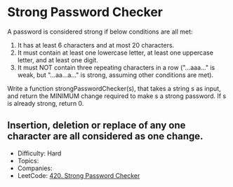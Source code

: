 # Strong Password Checker

A password is considered strong if below conditions are all met:

1. It has at least 6 characters and at most 20 characters.
2. It must contain at least one lowercase letter, at least one uppercase letter, and at least one digit.
3. It must NOT contain three repeating characters in a row ("...aaa..." is weak, but "...aa...a..." is strong, assuming other conditions are met).

Write a function strongPasswordChecker(s), that takes a string s as input, and return the MINIMUM change required to make s a strong password. If s is already strong, return 0.

Insertion, deletion or replace of any one character are all considered as one change.
---

* Difficulty: Hard
* Topics: 
* Companies: 
* LeetCode: [420. Strong Password Checker](https://leetcode.com/problems/strong-password-checker/description/)
